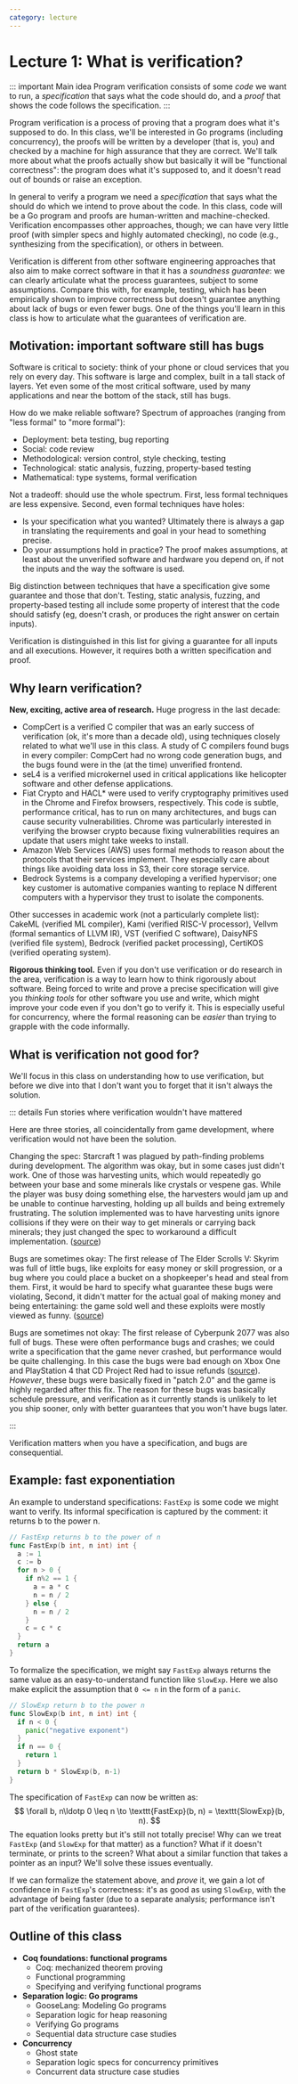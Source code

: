 ```yaml
---
category: lecture
---
```

# Lecture 1: What is verification?

::: important Main idea
Program verification consists of some _code_ we want to run, a _specification_ that says what the code should do, and a _proof_ that shows the code follows the specification.
:::

Program verification is a process of proving that a program does what it's supposed to do. In this class, we'll be interested in Go programs (including concurrency), the proofs will be written by a developer (that is, you) and checked by a machine for high assurance that they are correct. We'll talk more about what the proofs actually show but basically it will be "functional correctness": the program does what it's supposed to, and it doesn't read out of bounds or raise an exception.

In general to verify a program we need a _specification_ that says what the should do which we intend to prove about the code. In this class, code will be a Go program and proofs are human-written and machine-checked. Verification encompasses other approaches, though; we can have very little proof (with simpler specs and highly automated checking), no code (e.g., synthesizing from the specification), or others in between.

Verification is different from other software engineering approaches that also aim to make correct software in that it has a _soundness guarantee_: we can clearly articulate what the process guarantees, subject to some assumptions. Compare this with, for example, testing, which has been empirically shown to improve correctness but doesn't guarantee anything about lack of bugs or even fewer bugs. One of the things you'll learn in this class is how to articulate what the guarantees of verification are.

## Motivation: important software still has bugs

Software is critical to society: think of your phone or cloud services that you rely on every day. This software is large and complex, built in a tall stack of layers. Yet even some of the most critical software, used by many applications and near the bottom of the stack, still has bugs.

How do we make reliable software? Spectrum of approaches (ranging from "less formal" to "more formal"):

- Deployment: beta testing, bug reporting
- Social: code review
- Methodological: version control, style checking, testing
- Technological: static analysis, fuzzing, property-based testing
- Mathematical: type systems, formal verification

Not a tradeoff: should use the whole spectrum. First, less formal techniques are less expensive. Second, even formal techniques have holes:

- Is your specification what you wanted? Ultimately there is always a gap in translating the requirements and goal in your head to something precise.
- Do your assumptions hold in practice? The proof makes assumptions, at least about the unverified software and hardware you depend on, if not the inputs and the way the software is used.

Big distinction between techniques that have a specification give some guarantee and those that don't. Testing, static analysis, fuzzing, and property-based testing all include some property of interest that the code should satisfy (eg, doesn't crash, or produces the right answer on certain inputs).

Verification is distinguished in this list for giving a guarantee for all inputs and all executions. However, it requires both a written specification and proof.

## Why learn verification?

**New, exciting, active area of research.** Huge progress in the last decade:

- CompCert is a verified C compiler that was an early success of verification (ok, it's more than a decade old), using techniques closely related to what we'll use in this class. A study of C compilers found bugs in every compiler: CompCert had no wrong code generation bugs, and the bugs found were in the (at the time) unverified frontend.
- seL4 is a verified microkernel used in critical applications like helicopter software and other defense applications.
- Fiat Crypto and HACL* were used to verify cryptography primitives used in the Chrome and Firefox browsers, respectively. This code is subtle, performance critical, has to run on many architectures, and bugs can cause security vulnerabilities. Chrome was particularly interested in verifying the browser crypto because fixing vulnerabilities requires an update that users might take weeks to install.
- Amazon Web Services (AWS) uses formal methods to reason about the protocols that their services implement. They especially care about things like avoiding data loss in S3, their core storage service.
- Bedrock Systems is a company developing a verified hypervisor; one key customer is automative companies wanting to replace N different computers with a hypervisor they trust to isolate the components.

Other successes in academic work (not a particularly complete list): CakeML (verified ML compiler), Kami (verified RISC-V processor), Vellvm (formal semantics of LLVM IR), VST (verified C software), DaisyNFS (verified file system), Bedrock (verified packet processing), CertiKOS (verified operating system).

**Rigorous thinking tool.** Even if you don't use verification or do research in the area, verification is a way to learn how to think rigorously about software. Being forced to write and prove a precise specification will give you _thinking tools_ for other software you use and write, which might improve your code even if you don't go to verify it. This is especially useful for concurrency, where the formal reasoning can be _easier_ than trying to grapple with the code informally.

## What is verification not good for?

We'll focus in this class on understanding how to use verification, but before we dive into that I don't want you to forget that it isn't always the solution.

::: details Fun stories where verification wouldn't have mattered

Here are three stories, all coincidentally from game development, where verification would not have been the solution.

Changing the spec: Starcraft 1 was plagued by path-finding problems during development. The algorithm was okay, but in some cases just didn't work. One of those was harvesting units, which would repeatedly go between your base and some minerals like crystals or vespene gas. While the player was busy doing something else, the harvesters would jam up and be unable to continue harvesting, holding up all builds and being extremely frustrating. The solution implemented was to have harvesting units ignore collisions if they were on their way to get minerals or carrying back minerals; they just changed the spec to workaround a difficult implementation. ([source](https://www.codeofhonor.com/blog/the-starcraft-path-finding-hack))

Bugs are sometimes okay: The first release of The Elder Scrolls V: Skyrim was full of little bugs, like exploits for easy money or skill progression, or a bug where you could place a bucket on a shopkeeper's head and steal from them. First, it would be hard to specify what guarantee these bugs were violating, Second, it didn't matter for the actual goal of making money and being entertaining: the game sold well and these exploits were mostly viewed as funny. ([source](https://gamerant.com/skyrim-best-glitches/))

Bugs are sometimes not okay: The first release of Cyberpunk 2077 was also full of bugs. These were often performance bugs and crashes; we could write a specification that the game never crashed, but performance would be quite challenging. In this case the bugs were bad enough on Xbox One and PlayStation 4 that CD Project Red had to issue refunds ([source](https://www.polygon.com/2021/4/22/22398340/cd-projekt-red-april-2021-investors-call-refund-details-costs)). _However_, these bugs were basically fixed in "patch 2.0" and the game is highly regarded after this fix. The reason for these bugs was basically schedule pressure, and verification as it currently stands is unlikely to let you ship sooner, only with better guarantees that you won't have bugs later.

:::

Verification matters when you have a specification, and bugs are consequential.

## Example: fast exponentiation

An example to understand specifications: `FastExp` is some code we might want to verify. Its informal specification is captured by the comment: it returns b to the power n.

```go
// FastExp returns b to the power of n
func FastExp(b int, n int) int {
  a := 1
  c := b
  for n > 0 {
    if n%2 == 1 {
      a = a * c
      n = n / 2
    } else {
      n = n / 2
    }
    c = c * c
  }
  return a
}
```

To formalize the specification, we might say `FastExp` always returns the same value as an easy-to-understand function like `SlowExp`. Here we also make explicit the assumption that `0 <= n` in the form of a `panic`.

```go
// SlowExp return b to the power n
func SlowExp(b int, n int) int {
  if n < 0 {
    panic("negative exponent")
  }
  if n == 0 {
    return 1
  }
  return b * SlowExp(b, n-1)
}
```

The specification of `FastExp` can now be written as:
$$
  \forall b, n\ldotp 0 \leq n \to \texttt{FastExp}(b, n) = \texttt{SlowExp}(b, n).
$$
The equation looks pretty but it's still not totally precise! Why can we treat `FastExp` (and `SlowExp` for that matter) as a function? What if it doesn't terminate, or prints to the screen? What about a similar function that takes a pointer as an input? We'll solve these issues eventually.

If we can formalize the statement above, and _prove_ it, we gain a lot of confidence in `FastExp`'s correctness: it's as good as using `SlowExp`, with the advantage of being faster (due to a separate analysis; performance isn't part of the verification guarantees).

## Outline of this class

- **Coq foundations: functional programs**
  - Coq: mechanized theorem proving
  - Functional programming
  - Specifying and verifying functional programs
- **Separation logic: Go programs**
  - GooseLang: Modeling Go programs
  - Separation logic for heap reasoning
  - Verifying Go programs
  - Sequential data structure case studies
- **Concurrency**
  - Ghost state
  - Separation logic specs for concurrency primitives
  - Concurrent data structure case studies
